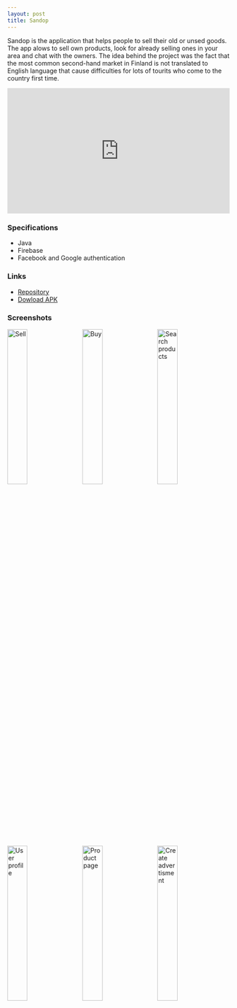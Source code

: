 ```yaml
---
layout: post
title: Sandop
---
```


Sandop is the application that helps people to sell their old or unsed goods. The app alows to sell own products, look for already selling ones in your area and chat with the  owners. The idea behind the project was the fact that the most common second-hand market in Finland is not translated to English language that cause difficulties for lots of tourits who come to the country first time.

<div style="position:relative;padding-top:56.25%;">
  <iframe src="https://www.youtube.com/embed/azujd6ZsnXc" frameborder="0" allowfullscreen
    style="position:absolute;top:0;left:0;width:100%;height:100%;"></iframe>
</div>

### Specifications
* Java
* Firebase
* Facebook and Google authentication

### Links
* [Repository](https://github.com/valeriikan/Sandop)
* [Dowload APK](https://github.com/valeriikan/Sandop/raw/master/sandop.apk)

### Screenshots

<div style="position:relative;">
  <img style="display: inline;" title="Sell" alt="Sell" 
    src="{{ site.baseurl }}/images/app-sandop-1.png" width="30%" />
  <img style="display: inline; margin-left: 3%;" title="Buy" alt="Buy" 
    src="{{ site.baseurl }}/images/app-sandop-2.png" width="30%" />
  <img style="display: inline; margin-left: 3%;" title="Search products" alt="Search products" 
    src="{{ site.baseurl }}/images/app-sandop-3.png" width="30%" />  
</div>

<div style="position:relative;">
  <img style="display: inline;" title="User profile" alt="User profile" 
    src="{{ site.baseurl }}/images/app-sandop-4.png" width="30%" />
  <img style="display: inline; margin-left: 3%;" title="Product page" alt="Product page" 
    src="{{ site.baseurl }}/images/app-sandop-5.png" width="30%" />
  <img style="display: inline; margin-left: 3%;" title="Create advertisment" alt="Create advertisment" 
    src="{{ site.baseurl }}/images/app-sandop-6.png" width="30%" />  
</div>
<br>
